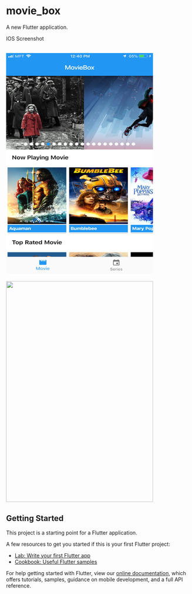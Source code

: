 # movie_box

A new Flutter application.


IOS Screenshot

 <br>
  <img width = "400" height ="600" src="https://github.com/HeinXtet/MovieBox-Flutter-/blob/master/iamges/ios_one.PNG?raw=true"/>
 </br>
 
  <br>
  <img width = "400" height ="600" src="https://github.com/HeinXtet/MovieBox-Flutter-/blob/master/iamges/ios_two.PNG?raw=true"/>
 </br>




## Getting Started


This project is a starting point for a Flutter application.

A few resources to get you started if this is your first Flutter project:

- [Lab: Write your first Flutter app](https://flutter.io/docs/get-started/codelab)
- [Cookbook: Useful Flutter samples](https://flutter.io/docs/cookbook)

For help getting started with Flutter, view our 
[online documentation](https://flutter.io/docs), which offers tutorials, 
samples, guidance on mobile development, and a full API reference.
